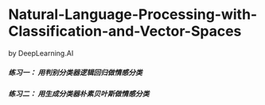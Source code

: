 # Natural-Language-Processing-with-Classification-and-Vector-Spaces
by DeepLearning.AI

##### 练习一： 用判别分类器逻辑回归做情感分类

##### 练习二： 用生成分类器朴素贝叶斯做情感分类
